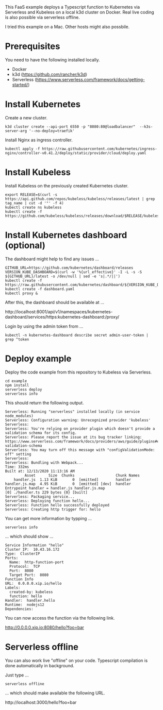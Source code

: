 
This FaaS example deploys a Typescript function to Kubernetes via Serverless and Kubeless on a local k3d cluster on Docker. Real live coding is also possible via serverless offline. 

I tried this example on a Mac. Other hosts might also possbile.

# Prerequisites

You need to have the following installed locally.

- Docker 
- k3d (https://github.com/rancher/k3d)
- Serverless (https://www.serverless.com/framework/docs/getting-started/)

# Install Kubernetes 

Create a new cluster.

```
k3d cluster create --api-port 6550 -p "8080:80@loadbalancer"  --k3s-server-arg '--no-deploy=traefik'
```

Install Nginx as ingress controller.

```
kubectl apply -f https://raw.githubusercontent.com/kubernetes/ingress-nginx/controller-v0.41.2/deploy/static/provider/cloud/deploy.yaml
```

# Install Kubeless

Install Kubeless on the previously created Kubernetes cluster.

```
export RELEASE=$(curl -s https://api.github.com/repos/kubeless/kubeless/releases/latest | grep tag_name | cut -d '"' -f 4)
kubectl create ns kubeless
kubectl create -f https://github.com/kubeless/kubeless/releases/download/$RELEASE/kubeless-$RELEASE.yaml
```

# Install Kubernetes dashboard (optional)

The dashboard might help to find any issues ...

```
GITHUB_URL=https://github.com/kubernetes/dashboard/releases
VERSION_KUBE_DASHBOARD=$(curl -w '%{url_effective}' -I -L -s -S ${GITHUB_URL}/latest -o /dev/null | sed -e 's|.*/||')
kubectl create -f https://raw.githubusercontent.com/kubernetes/dashboard/${VERSION_KUBE_DASHBOARD}/aio/deploy/recommended.yaml
kubectl create -f dashboard.yaml
kubectl proxy &
```

After this, the dashboard should be available at ...

http://localhost:8001/api/v1/namespaces/kubernetes-dashboard/services/https:kubernetes-dashboard:/proxy/

Login by using the admin token from ...

```
kubectl -n kubernetes-dashboard describe secret admin-user-token | grep ^token
```


# Deploy example

Deploy the code example from this repository to Kubeless via Serverless.

```
cd example
npm install
serverless deploy
serverless info
````
This should return the following output.

````
Serverless: Running "serverless" installed locally (in service node_modules)
Serverless: Configuration warning: Unrecognized provider 'kubeless'
Serverless:
Serverless: You're relying on provider plugin which doesn't provide a validation schema for its config.
Serverless: Please report the issue at its bug tracker linking: https://www.serverless.com/framework/docs/providers/aws/guide/plugins#extending-validation-schema
Serverless: You may turn off this message with "configValidationMode: off" setting
Serverless:
Serverless: Bundling with Webpack...
Time: 332ms
Built at: 12/13/2020 11:13:16 AM
         Asset      Size  Chunks                   Chunk Names
    handler.js  1.13 KiB       0  [emitted]        handler
handler.js.map  4.95 KiB       0  [emitted] [dev]  handler
Entrypoint handler = handler.js handler.js.map
[0] ./handler.ts 229 bytes {0} [built]
Serverless: Packaging service...
Serverless: Deploying function hello...
Serverless: Function hello successfully deployed
Serverless: Creating http trigger for: hello
````

You can get more information by typping ...

```
serverless info
```

... which should show ...

```
Service Information "hello"
Cluster IP:  10.43.16.172
Type:  ClusterIP
Ports:
  Name:  http-function-port
  Protocol:  TCP
  Port:  8080
  Target Port:  8080
Function Info
URL:  0.0.0.0.xip.io/hello
Labels:
  created-by: kubeless
  function: hello
Handler:  handler.hello
Runtime:  nodejs12
Dependencies:
```

You can now access the function via the following link.

http://0.0.0.0.xip.io:8080/hello?foo=bar


# Serverless offline

You can also work live "offline" on your code. Typescript compilation is done automatically in background.

Just type ...

```
serverless offline
```

... which should make available the following URL.

http://localhost:3000/hello?foo=bar
